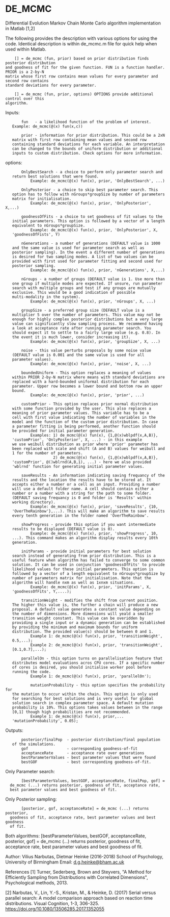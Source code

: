 # DE_MCMC
Differential Evolution Markov Chain Monte Carlo algorithm implementation in Matlab [1,2]

The following provides the description with various options for using the code.
Identical description is within de_mcmc.m file for quick help when used within Matlab.

        [] = de_mcmc (fun, prior) based on prior distribution finds posterior distribution 
    and goodness of fit for the given function. FUN is a function handler. PRIOR is a 2-by-N 
    matrix whose first row contains mean values for every parameter and second row contains 
    standard deviations for every parameter.

        [] = de_mcmc (fun, prior, options) OPTIONS provide additional control over this 
    algorithm.

 Inputs:

           fun   - a likelihood function of the problem of interest.
       Example: de_mcmc(@(x) fun(x,c))

           prior - information for prior distribution. This could be a 2xN
       matrix with first row containing mean values and second row
       containing standard deviations for each variable. An interpretation
       can be changed to the bounds of uniform distribution or additional
       inputs to custom distribution. Check options for more information.

 options:
           
           OnlyBestSearch - a choice to perform only parameter search and
       return best solutions that were found.
               Example: de_mcmc(@(x) fun(x), prior, 'OnlyBestSearch', ...)

           OnlyPosterior - a choice to skip best parameter search. This
       option has to follow with nGroups*groupSize by number of parameters
       matrix for initialisation.
               Example: de_mcmc(@(x) fun(x), prior, 'OnlyPosterior', X,...)
           
           goodnessOfFits - a choice to set goodness of fit values to the
       initial parameters. This option is followed by a vector of a length 
       equivalent to nGroups*groupSize.
               Example: de_mcmc(@(x) fun(x), prior, 'OnlyPosterior', X,
       'goodnessOfFists', Y)

           nGenerations - a number of generations (DEFAULT value is 1000
       and the same value is used for parameter search as well as
       posterior sampling). In the event a different number of generations
       is desired for two sampling modes. A list of two values can be
       provided with first used for parameter fitting and second used for
       posterior sampling.
               Example: de_mcmc(@(x) fun(x), prior, 'nGenerations', X,...)

           nGroups - a number of groups (DEFAULT value is 1. Use more than
       one group if multiple modes are expected. If unsure, run parameter
       search with multiple groups and test if any groups are mutually
       exclusive. This would be a good indication of possible
       multi-modality in the system).
               Example: de_mcmc(@(x) fun(x), prior, 'nGroups', X, ...)

           groupSize - a preferred group size (DEFAULT value is a
       multiplier 5 over the number of parameters. This value may not be
       enough for highly complex posterior distributions but a very large
       value can significantly slow sampling process. We recommend having
       a look at acceptance rate after running parameter search. You
       should expect it to settle to a fairly large value (e.g. 0.8). In
       the event it is much lower, consider increasing it).
               Example: de_mcmc(@(x) fun(x), prior, 'groupSize', X, ...)

           noise - this value perturbs proposals by some noise value
       (DEFAULT value is 0.001 and the same value is used for all
       parameter values).
               Example: de_mcmc(@(x) fun(x), prior, 'noise', X, ...)

           boundedUniform - This option replaces a meaning of values
       within PRIOR 2-by-N matrix where means with standard deviations are
       replaced with a hard-bounded uniformal distribution for each
       parameter. Upper row becomes a lower bound and bottom row an upper
       bound.
               Example: de_mcmc(@(x) fun(x), prior, 'prior', ...)

           customPrior - This option replaces prior normal distribution
       with some function provided by the user. This also replaces a
       meaning of prior parameter values. This variable has to be a
       cell with first value indicating the number of variables in the
       model and the function of the custom prior distribution. In case 
       a parameter fitting is being performed, another function should 
       be provided for initial parameter generation.
               Examples: 1) de_mcmc(@(x) fun(x), {1,@(x)wblpdf(x,A,B)},
       'customPrior', 'OnlyPosterior', X, ...) - in this example
       we use weibull distribution as prior where 'prior' parameter has
       been replaced with scale and shift (A and B) values for weibull and
       1 for the number of parameters.
                         2) de_mcmc(@(x) fun(x), {1,@(x)wblpdf(x,A,B)},
       'customPrior', @()wblrnd(A,B,1), ...) - here we also provided
       'wblrnd' function for generating initial parameter values.

           saveResults - An information indicating saving frequancy of the
       results and the location the results have to be stored at. It
       accepts either a number or a cell as an input. Providing a number
       will use a default folder name. A cell should contain either a
       number or a number with a string for the path to some folder.
       (DEFAULT saving frequancy is 0 and folder is 'Results' within
       working directory).
               Example: de_mcmc(@(x) fun(x), prior, 'saveResults', {10,
       'OverTheRainbow'},...). This will make an algorithm to save results
       every tenth generation in the folder named 'OverTheRainbow'.

           showProgress - provide this option if you want intermediate
       results to be displayed (DEFAULT value is 0).
               Example: de_mcmc(@(x) fun(x), prior, 'showProgress', 10,
       ...). This command makes an algorithm display results every 10th
       generation.

           initParams - provide initial parameters for best solution
       search instead of generating from prior distribution. This is a
       useful feature when algorithm has failed to converge to some common
       solution. It can be used in conjunction 'goodnessOfFits' to provide
       likelihood values for these initial parameters. This option is 
       followed by a vector of a length equivalent to nGroups*groupSize by 
       number of parameters matrix for initialisation. Note that the
       algorithm will handle nxm as well as 1xnxm situations.
               Example: de_mcmc(@(x) fun(x), prior, 'initParams', X,
       'goodnessOfFits', Y,....);

           transitionWeight - modifies the shift from current position. 
       The higher this value is, the further a chain will produce a new 
       proposal. A default value generates a constant value depending on 
       the number of dimensions. More dimensions will yeald a smaller
       transition weight constant. This value can be overidden by
       providing a single input or a dynamic generation can be established
       by providing the minimum and maximum bounds for uniform 
       distribution. The provided value(s) should be between 0 and 1.
               Example 1: de_mcmc(@(x) fun(x), prior, 'transitionWeight',
       0.5,...);
               Example 2: de_mcmc(@(x) fun(x), prior, 'transitionWeight',
       [0.1,0.7],...);

           parallelOn - this option turns on parallelisation feature that
       distributes model evaluations acros CPU cores. If a specific number
       of cores is desired, you should initialise worker pool before
       running the code.
               Example 1: de_mcmc(@(x) fun(x), prior, 'parallelOn');
               
               mutationProbability - this option specifies the probability for
       the mutation to occur within the chain. This option is only used 
       for searching for best solutions and is very useful for global 
       solution search in complex parameter space. A default mutation 
       probability is 10%. This options takes values between in the range 
       [0,1] though high probabilities are not recommended.
               Example 1: de_mcmc(@(x) fun(x), prior,...
       'mutationProbability', 0.05);

 Outputs:
           
           posterior/finalPop  - posterior distribution/final population
       of the simulations.
           gof                 - corresponding goodness-of-fit
           acceptanceRate      - acceptance rate over generations
           bestParameterValues - best parameter values that were found
           bestGOF             - best corresponding goodness-of-fit.

 Only Parameter search:
   
           [bestParameterValues, bestGOF, acceptanceRate, finalPop, gof] =
      de_mcmc (...) returns posterior, goodness of fit, acceptance rate,
      best parameter values and best goodness of fit.

 Only Posterior sampling:
   
           [posterior, gof, acceptanceRate] = de_mcmc (...) returns posterior,
      goodness of fit, acceptance rate, best parameter values and best goodness
      of fit.

 Both algorithms:
           [bestParameterValues, bestGOF, acceptanceRate, posterior, gof] =
      de_mcmc (...) returns posterior, goodness of fit, acceptance rate,
      best parameter values and best goodness of fit.

 Author: Vilius Narbutas, Dietmar Heinke (2016-2018)
 School of Psychology, University of Birmingham
 Email: d.g.heinke@bham.ac.uk

 References 
[1] Turner, Sederberg, Brown and Steyvers, "A Method for
 Efficiently Sampling from Distributions with Correlated Dimensions", Psychological methods, 2013.

[2] Narbutas, V., Lin, Y.-S., Kristan, M., & Heinke, D. (2017) Serial versus parallel search: A model comparison approach based on reaction time distributions. Visual Cognition, 1-3, 306-325. https://doi.org/10.1080/13506285.2017.1352055


